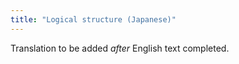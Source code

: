 ```yaml
---
title: "Logical structure (Japanese)"
---
```

Translation to be added _after_ English text completed.
